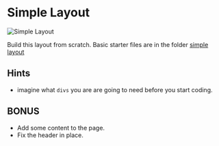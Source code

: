 # Simple Layout 
![Simple Layout](http://designshack.net/wp-content/uploads/layoutideas-1-1.jpg)

Build this layout from scratch. Basic starter files are in the folder [simple layout](https://github.com/ADDA-html-css/F_2016_HTMLCSS_HW/tree/master/week3-position/simple_layout) 

## Hints
- imagine what `divs` you are are going to need before you start coding.

## BONUS
- Add some content to the page.
- Fix the header in place.

